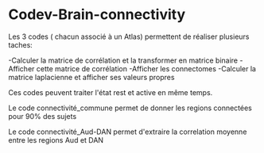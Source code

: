 # Codev-Brain-connectivity

Les 3 codes ( chacun associé à un Atlas) permettent de réaliser plusieurs taches:

-Calculer la matrice de corrélation et la transformer en matrice binaire -Afficher cette matrice de corrélation -Afficher les connectomes -Calculer la matrice laplacienne et afficher ses valeurs propres

Ces codes peuvent traiter l'état rest et active en même temps.

Le code connectivité_commune permet de donner les regions connectées pour 90% des sujets

Le code connectivité_Aud-DAN permet d'extraire la correlation moyenne entre les regions Aud et DAN
